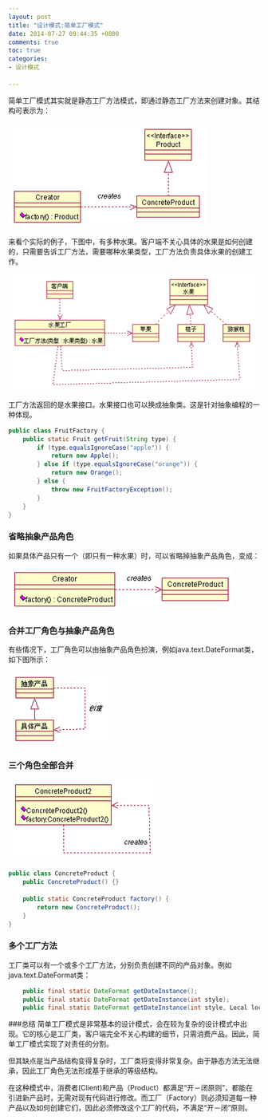 ```yaml
---
layout: post
title: "设计模式:简单工厂模式"
date: 2014-07-27 09:44:35 +0800
comments: true
toc: true
categories: 
- 设计模式

---
```


简单工厂模式其实就是静态工厂方法模式，即通过静态工厂方法来创建对象。其结构可表示为：

![image](/myresource/images/image_blog_2014-07-27_1.png)

<!--more-->

来看个实际的例子，下图中，有多种水果。客户端不关心具体的水果是如何创建的，只需要告诉工厂方法，需要哪种水果类型，工厂方法负责具体水果的创建工作。

![image](/myresource/images/image_blog_2014-07-27_2.png)

工厂方法返回的是水果接口。水果接口也可以换成抽象类。这是针对抽象编程的一种体现。

```java
public class FruitFactory {
	public static Fruit getFruit(String type) {
		if (type.equalsIgnoreCase("apple")) {
			return new Apple();
		} else if (type.equalsIgnoreCase("orange")) {
			return new Orange();
		} else {
			throw new FruitFactoryException();
		}
	}
}
```

### 省略抽象产品角色
如果具体产品只有一个（即只有一种水果）时，可以省略掉抽象产品角色，变成：

![image](/myresource/images/image_blog_2014-07-27_3.png)

### 合并工厂角色与抽象产品角色
有些情况下，工厂角色可以由抽象产品角色扮演，例如java.text.DateFormat类，如下图所示：

![image](/myresource/images/image_blog_2014-07-27_4.png)

### 三个角色全部合并
![image](/myresource/images/image_blog_2014-07-27_5.png)

```java
public class ConcreteProduct {
	public ConcreteProduct() {}
	
	public static ConcreteProduct factory() {
		return new ConcreteProduct();
	}
}
```

### 多个工厂方法
工厂类可以有一个或多个工厂方法，分别负责创建不同的产品对象。例如java.text.DateFormat类：

```java
	public final static DateFormat getDateInstance();
	public final static DateFormat getDateInstance(int style);
	public final static DateFormat getDateInstance(int style, Local locale);
```

###总结
简单工厂模式是非常基本的设计模式，会在较为复杂的设计模式中出现。它的核心是工厂类，客户端完全不关心构建的细节，只需消费产品。因此，简单工厂模式实现了对责任的分割。

但其缺点是当产品结构变得复杂时，工厂类将变得非常复杂。由于静态方法无法继承，因此工厂角色无法形成基于继承的等级结构。

在这种模式中，消费者(Client)和产品（Product）都满足“开－闭原则”，都能在引进新产品时，无需对现有代码进行修改。而工厂（Factory）则必须知道每一种产品以及如何创建它们，因此必须修改这个工厂的代码，不满足“开－闭”原则。
